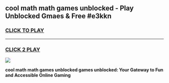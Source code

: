 
## cool math math games unblocked - Play Unblocked Gmaes & Free #e3kkn
<h3>
<a href="https://news.freeplayer.one?title=cool_math_math_games_unblocked&ref=24F">CLICK TO PLAY</a></h3>
<hr>

<h3>
<a href="https://news.freeplayer.one?title=cool_math_math_games_unblocked&ref=24F">CLICK 2 PLAY</a>
  
</h3>

<a href="https://news.freeplayer.one?title=cool_math_math_games_unblocked&ref=24F/"><img src="https://clearcache.store/games.png"></a>


**cool math math games unblocked games unblocked: Your Gateway to Fun and Accessible Online Gaming**

